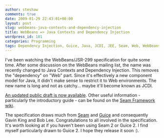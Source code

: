```yaml
---
author: steshaw
comments: true
date: 2009-01-29 22:43:01+00:00
layout: post
slug: webbeans-java-contexts-and-dependency-injection
title: WebBeans => Java Contexts and Dependency Injection
wordpress_id: 101
categories: Programming
tags: Dependency Injection, Guice, Java, JCDI, JEE, Seam, Web, WebBeans
---
```


I've been watching the WebBeans/JSR-299 specification for quite some time.
After some discussion on the WebBeans mailing list, the name was recently
changed to Java Contexts and Dependency Injection. This removes the
"dependency" on "Web" part. Since it's effectively a new component model for
Java, it didn't make sense to restrict it to Web environments. The new name is
long and not as catchy... maybe it'll become known as JCDI.

[An updated public draft is now
available](http://in.relation.to/Bloggers/RevisedPublicDraftOfJSR299JavaContextsAndDependencyInjection).
Other useful information - particularly the introductory guide - can be found
on the [Seam Framework wiki](http://www.seamframework.org/WebBeans).

The specification draws much from [Seam](http://seamframework.org) and
[Guice](http://code.google.com/p/google-guice/) and consequently Gavin King and
Bob Lee. Congratulations to all involved in the specification. It's
worth looking at if you haven't been using Seam 2 or Guice 2. I
find myself particularly drawn to Guice 2. I hope they release it soon :).

